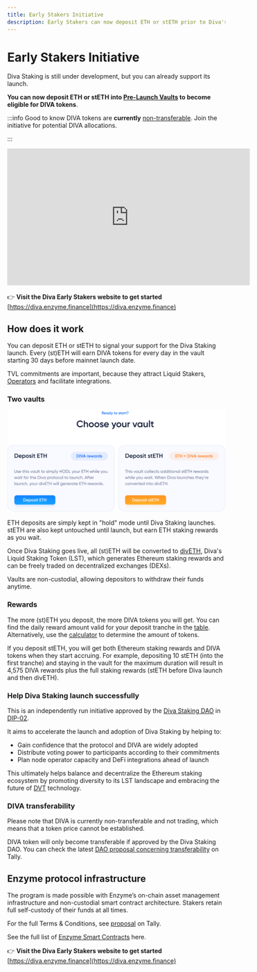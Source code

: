 ```yaml
---
title: Early Stakers Initiative
description: Early Stakers can now deposit ETH or stETH prior to Diva's launch to earn DIVA tokens
---
```

# Early Stakers Initiative

Diva Staking is still under development, but you can already support its launch.

**You can now deposit ETH or stETH into [Pre-Launch Vaults](https://diva.enzyme.finance/#vaults) to become eligible for DIVA tokens**.

:::info Good to know
DIVA tokens are **currently** [non-transferable](https://www.tally.xyz/gov/diva/proposal/52481024395238134144299582623582875841236980209822828761178984408970724801644). Join the initiative for potential DIVA allocations.

:::

<iframe width="560" height="315" src="https://www.youtube.com/embed/4QWk4oNdx0I" title="Diva Early Stakers Vaults" frameborder="0" allow="accelerometer; autoplay; clipboard-write; encrypted-media; gyroscope; picture-in-picture; web-share" allowfullscreen></iframe>

👉 **Visit the Diva Early Stakers website to get started** [https://diva.enzyme.finance](https://diva.enzyme.finance)

## How does it work

You can deposit ETH or stETH to signal your support for the Diva Staking launch. Every (st)ETH will earn DIVA tokens for every day in the vault starting 30 days before mainnet launch date.

TVL commitments are important, because they attract Liquid Stakers, [Operators](participants#operators) and facilitate integrations.

### Two vaults

<div style={{textAlign: 'center'}}>

![Two choices available](img/early_stakers/vault-choices.png)
</div>

ETH deposits are simply kept in "hold" mode until Diva Staking launches. stETH are also kept untouched until launch, but earn ETH staking rewards as you wait.

Once Diva Staking goes live, all (st)ETH will be converted to [divETH](lst), Diva's Liquid Staking Token (LST), which generates Ethereum staking rewards and can be freely traded on decentralized exchanges (DEXs).

Vaults are non-custodial, allowing depositors to withdraw their funds anytime.

### Rewards

The more (st)ETH you deposit, the more DIVA tokens you will get. You can find the daily reward amount valid for your deposit tranche in the [table](https://diva.enzyme.finance/#table). Alternatively, use the [calculator](https://diva.enzyme.finance/#calculator) to determine the amount of tokens.

If you deposit stETH, you will get both Ethereum staking rewards and DIVA tokens when they start accruing. For example, depositing 10 stETH (into the first tranche) and staying in the vault for the maximum duration will result in 4,575 DIVA rewards plus the full staking rewards (stETH before Diva launch and then divETH).

### Help Diva Staking launch successfully

This is an independently run initiative approved by the [Diva Staking DAO](dao) in [DIP-02](https://www.tally.xyz/gov/diva/proposal/45468458207916765916984557235161596151150976178275597160417224501662414206717).

It aims to accelerate the launch and adoption of Diva Staking by helping to:

-   Gain confidence that the protocol and DIVA are widely adopted
-   Distribute voting power to participants according to their commitments
-   Plan node operator capacity and DeFi integrations ahead of launch

This ultimately helps balance and decentralize the Ethereum staking ecosystem by promoting diversity to its LST landscape and embracing the future of [DVT](dvt) technology.

### DIVA transferability

Please note that DIVA is currently non-transferable and not trading, which means that a token price cannot be established.

DIVA token will only become transferable if approved by the Diva Staking DAO. You can check the latest [DAO proposal concerning transferability](https://www.tally.xyz/gov/diva/proposal/52481024395238134144299582623582875841236980209822828761178984408970724801644) on Tally.

## Enzyme protocol infrastructure

The program is made possible with Enzyme’s on-chain asset management infrastructure and non-custodial smart contract architecture. Stakers retain full self-custody of their funds at all times.

For the full Terms & Conditions, see [proposal](https://www.tally.xyz/gov/diva/proposal/45468458207916765916984557235161596151150976178275597160417224501662414206717) on Tally.

See the full list of [Enzyme Smart Contracts](smart-contracts) here.

👉 **Visit the Diva Early Stakers website to get started** [https://diva.enzyme.finance](https://diva.enzyme.finance)



